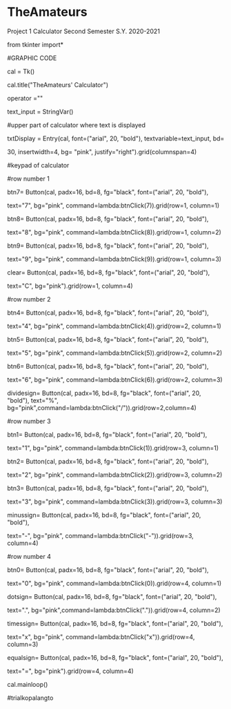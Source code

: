 # TheAmateurs
Project 1 Calculator Second Semester S.Y. 2020-2021

from tkinter import*

#GRAPHIC CODE

cal = Tk()

cal.title("TheAmateurs' Calculator")

operator =""

text_input = StringVar()

#upper part of calculator where text is displayed 

txtDisplay = Entry(cal, font=("arial", 20, "bold"), textvariable=text_input, bd=

30, insertwidth=4, bg= "pink", justify="right").grid(columnspan=4)

#keypad of calculator

#row number 1

btn7= Button(cal, padx=16, bd=8, fg="black", font=("arial", 20, "bold"),

text="7", bg="pink", command=lambda:btnClick(7)).grid(row=1, column=1)

btn8= Button(cal, padx=16, bd=8, fg="black", font=("arial", 20, "bold"),

text="8", bg="pink", command=lambda:btnClick(8)).grid(row=1, column=2)

btn9= Button(cal, padx=16, bd=8, fg="black", font=("arial", 20, "bold"),

text="9", bg="pink", command=lambda:btnClick(9)).grid(row=1, column=3)

clear= Button(cal, padx=16, bd=8, fg="black", font=("arial", 20, "bold"),

text="C", bg="pink").grid(row=1, column=4)

#row number 2

btn4= Button(cal, padx=16, bd=8, fg="black", font=("arial", 20, "bold"),

text="4", bg="pink", command=lambda:btnClick(4)).grid(row=2, column=1)

btn5= Button(cal, padx=16, bd=8, fg="black", font=("arial", 20, "bold"),

text="5", bg="pink", command=lambda:btnClick(5)).grid(row=2, column=2)

btn6= Button(cal, padx=16, bd=8, fg="black", font=("arial", 20, "bold"),

text="6", bg="pink", command=lambda:btnClick(6)).grid(row=2, column=3)

dividesign= Button(cal, padx=16, bd=8, fg="black", font=("arial", 20, "bold"), text="%", bg="pink",command=lambda:btnClick("/")).grid(row=2,column=4)

#row number 3

btn1= Button(cal, padx=16, bd=8, fg="black", font=("arial", 20, "bold"),

text="1", bg="pink", command=lambda:btnClick(1)).grid(row=3, column=1)

btn2= Button(cal, padx=16, bd=8, fg="black", font=("arial", 20, "bold"),

text="2", bg="pink", command=lambda:btnClick(2)).grid(row=3, column=2)

btn3= Button(cal, padx=16, bd=8, fg="black", font=("arial", 20, "bold"),

text="3", bg="pink", command=lambda:btnClick(3)).grid(row=3, column=3)

minussign= Button(cal, padx=16, bd=8, fg="black", font=("arial", 20, "bold"),

text="-", bg="pink", command=lambda:btnClick("-")).grid(row=3, column=4)

#row number 4

btn0= Button(cal, padx=16, bd=8, fg="black", font=("arial", 20, "bold"),

text="0", bg="pink", command=lambda:btnClick(0)).grid(row=4, column=1)

dotsign= Button(cal, padx=16, bd=8, fg="black", font=("arial", 20, "bold"),

text=".", bg="pink",command=lambda:btnClick(".")).grid(row=4, column=2)

timessign= Button(cal, padx=16, bd=8, fg="black", font=("arial", 20, "bold"),

text="x", bg="pink", command=lambda:btnClick("x")).grid(row=4, column=3)

equalsign= Button(cal, padx=16, bd=8, fg="black", font=("arial", 20, "bold"),

text="=", bg="pink").grid(row=4, column=4)

cal.mainloop()

#trialkopalangto
